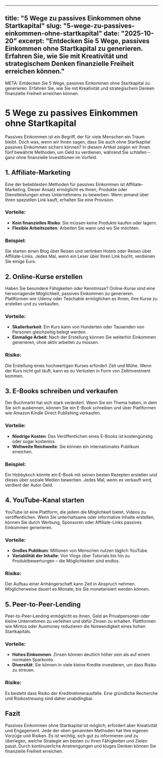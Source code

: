 
---
title: "5 Wege zu passives Einkommen ohne Startkapital"
slug: "5-wege-zu-passives-einkommen-ohne-startkapital"
date: "2025-10-20"
excerpt: "Entdecken Sie 5 Wege, passives Einkommen ohne Startkapital zu generieren. Erfahren Sie, wie Sie mit Kreativität und strategischem Denken finanzielle Freiheit erreichen können."
---

META: Entdecken Sie 5 Wege, passives Einkommen ohne Startkapital zu generieren. Erfahren Sie, wie Sie mit Kreativität und strategischem Denken finanzielle Freiheit erreichen können.

# 5 Wege zu passives Einkommen ohne Startkapital

Passives Einkommen ist ein Begriff, der für viele Menschen ein Traum bleibt. Doch was, wenn wir Ihnen sagen, dass Sie auch ohne Startkapital passives Einkommen sichern können? In diesem Artikel zeigen wir Ihnen fünf bewährte Methoden, um Geld zu verdienen, während Sie schlafen – ganz ohne finanzielle Investitionen im Vorfeld.

## 1. Affiliate-Marketing

Eine der beliebtesten Methoden für passives Einkommen ist Affiliate-Marketing. Dieser Ansatz ermöglicht es Ihnen, Produkte oder Dienstleistungen eines Unternehmens zu bewerben. Wenn jemand über Ihren speziellen Link kauft, erhalten Sie eine Provision.

### Vorteile:
- **Kein finanzielles Risiko**: Sie müssen keine Produkte kaufen oder lagern.
- **Flexible Arbeitszeiten**: Arbeiten Sie wann und wo Sie möchten.

### Beispiel:
Sie starten einen Blog über Reisen und verlinken Hotels oder Reisen über Affiliate-Links. Jedes Mal, wenn ein Leser über Ihren Link bucht, verdienen Sie einige Euro.

## 2. Online-Kurse erstellen

Haben Sie besondere Fähigkeiten oder Kenntnisse? Online-Kurse sind eine hervorragende Möglichkeit, passives Einkommen zu generieren. Plattformen wie Udemy oder Teachable ermöglichen es Ihnen, Ihre Kurse zu erstellen und zu verkaufen.

### Vorteile:
- **Skalierbarkeit**: Ein Kurs kann von Hunderten oder Tausenden von Personen gleichzeitig belegt werden.
- **Einmalige Arbeit**: Nach der Erstellung können Sie weiterhin Einkommen generieren, ohne aktiv arbeiten zu müssen.

### Risiko:
Die Erstellung eines hochwertigen Kurses erfordert Zeit und Mühe. Wenn der Kurs nicht gut läuft, kann es zu Verlusten in Form von Zeitinvestment kommen.

## 3. E-Books schreiben und verkaufen

Der Buchmarkt hat sich stark verändert. Wenn Sie ein Thema haben, in dem Sie sich auskennen, können Sie ein E-Book schreiben und über Plattformen wie Amazon Kindle Direct Publishing verkaufen.

### Vorteile:
- **Niedrige Kosten**: Das Veröffentlichen eines E-Books ist kostengünstig oder sogar kostenlos.
- **Weltweite Reichweite**: Sie können ein internationales Publikum erreichen.

### Beispiel:
Ein Hobbykoch könnte ein E-Book mit seinen besten Rezepten erstellen und dieses über soziale Medien bewerben. Jedes Mal, wenn es verkauft wird, verdient der Autor Geld.

## 4. YouTube-Kanal starten

YouTube ist eine Plattform, die jedem die Möglichkeit bietet, Videos zu veröffentlichen. Wenn Sie unterhaltsame oder informative Inhalte erstellen, können Sie durch Werbung, Sponsoren oder Affiliate-Links passives Einkommen generieren.

### Vorteile:
- **Großes Publikum**: Millionen von Menschen nutzen täglich YouTube.
- **Variabilität der Inhalte**: Von Vlogs über Tutorials bis hin zu Produktbewertungen – die Möglichkeiten sind endlos.

### Risiko:
Der Aufbau einer Anhängerschaft kann Zeit in Anspruch nehmen. Möglicherweise dauert es Monate, bis Sie monetarisiert werden können.

## 5. Peer-to-Peer-Lending

Peer-to-Peer-Lending ermöglicht es Ihnen, Geld an Privatpersonen oder kleine Unternehmen zu verleihen und dafür Zinsen zu erhalten. Plattformen wie Mintos oder Auxmoney reduzieren die Notwendigkeit eines hohen Startkapitals.

### Vorteile:
- **Hohes Einkommen**: Zinsen können deutlich höher sein als auf einem normalen Sparkonto.
- **Diversität**: Sie können in viele kleine Kredite investieren, um dass Risiko zu streuen.

### Risiko:
Es besteht dass Risiko der Kreditnehmerausfälle. Eine gründliche Recherche und Risikostreuung sind daher unabdingbar.

## Fazit

Passives Einkommen ohne Startkapital ist möglich, erfordert aber Kreativität und Engagement. Jede der oben genannten Methoden hat Ihre eigenen Vorzüge und Risiken. Es ist wichtig, sich gut zu informieren und zu überlegen, welche Strategie am besten zu Ihren Fähigkeiten und Zielen passt. Durch kontinuierliche Anstrengungen und kluges Denken können Sie finanzielle Freiheit erreichen.

